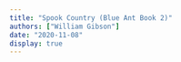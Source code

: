 ```yaml
---
title: "Spook Country (Blue Ant Book 2)"
authors: ["William Gibson"]
date: "2020-11-08"
display: true
---
```


<!-- Your comments or review here -->
